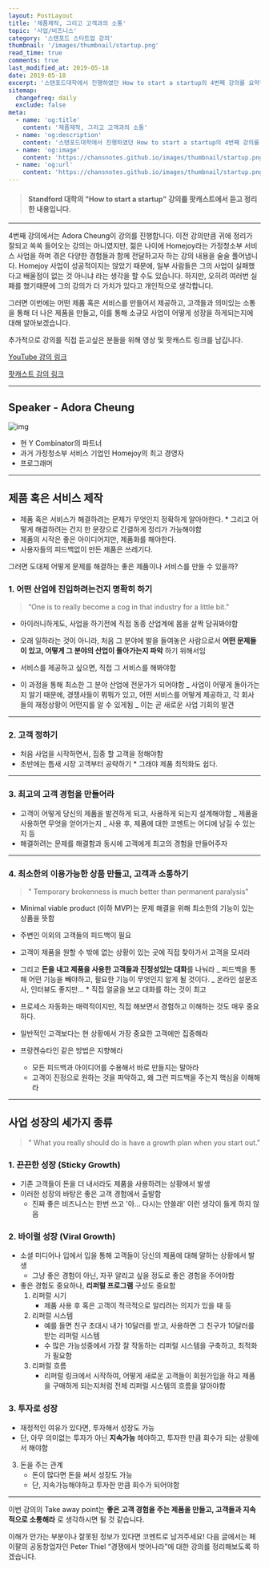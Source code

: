 ```yaml
---
layout: PostLayout
title: '제품제작, 그리고 고객과의 소통'
topic: '사업/비즈니스'
category: '스탠포드 스타트업 강의'
thumbnail: '/images/thumbnail/startup.png'
read_time: true
comments: true
last_modified_at: 2019-05-18
date: 2019-05-18
excerpt: '스탠포드대학에서 진행하였던 How to start a startup의 4번째 강의를 요약정리한 글입니다.'
sitemap:
  changefreq: daily
  exclude: false
meta:
  - name: 'og:title'
    content: '제품제작, 그리고 고객과의 소통'
  - name: 'og:description'
    content: '스탠포드대학에서 진행하였던 How to start a startup의 4번째 강의를 요약정리한 글입니다.'
  - name: 'og:image'
    content: 'https://chansnotes.github.io/images/thumbnail/startup.png'
  - name: 'og:url'
    content: 'https://chansnotes.github.io/images/thumbnail/startup.png'
---
```


> #### Standford 대학의 "How to start a startup" 강의를 팟캐스트에서 듣고 정리한 내용입니다.

---

4번째 강의에서는 Adora Cheung이 강의를 진행합니다. 이전 강의만큼 귀에 정리가 잘되고 쏙쏙 들어오는 강의는 아니였지만, 젊은 나이에 Homejoy라는 가정청소부 서비스 사업을 하며 겪은 다양한 경험들과 함께 전달하고자 하는 강의 내용을 술술 풀어냅니다.
Homejoy 사업이 성공적이지는 않았기 때문에, 일부 사람들은 그의 사업이 실패했다고 배울점이 없는 것 아니냐 라는 생각을 할 수도 있습니다.
하지만, 오히려 여러번 실패를 했기때문에 그의 강의가 더 가치가 있다고 개인적으로 생각합니다.

그러면 이번에는 어떤 제품 혹은 서비스를 만들어서 제공하고, 고객들과 의미있는 소통을 통해 더 나은 제품을 만들고, 이를 통해 소규모 사업이 어떻게 성장을 하게되는지에 대해 알아보겠습니다.

추가적으로 강의를 직접 듣고싶은 분들을 위해 영상 및 팟캐스트 링크를 남깁니다.

[YouTube 강의 링크](https://youtu.be/yP176MBG9Tk)

[팟캐스트 강의 링크](https://player.fm/series/how-to-start-a-startup/04-adora-cheung-building-product-talking-to-users-and-growing)

---

## Speaker - Adora Cheung

![img](http://media.bizj.us/view/img/2736781/cheungadora043014sab0460*800xx4256-2394-0-421.jpg)

- 현 Y Combinator의 파트너
- 과거 가정청소부 서비스 기업인 Homejoy의 최고 경영자
- 프로그래머

---

## 제품 혹은 서비스 제작

- 제품 혹은 서비스가 해결하려는 문제가 무엇인지 정확하게 알아야한다. \* 그리고 어떻게 해결하려는 건지 한 문장으로 간결하게 정리가 가능해야함
- 제품의 시작은 좋은 아이디어지만, 제품화를 해야한다.
- 사용자들의 피드백없이 만든 제품은 쓰레기다.

그러면 도대체 어떻게 문제를 해결하는 좋은 제품이나 서비스를 만들 수 있을까?

### 1. 어떤 산업에 진입하려는건지 명확히 하기

> “One is to really become a cog in that industry for a little bit.”

- 아이러니하게도, 사업을 하기전에 직접 동종 산업계에 몸을 살짝 담궈봐야함
- 오래 일하라는 것이 아니라, 처음 그 분야에 발을 들여놓은 사람으로서 **어떤 문제들이 있고, 어떻게 그 분야의 산업이 돌아가는지 파악** 하기 위해서임
- 서비스를 제공하고 싶으면, 직접 그 서비스를 해봐야함

- 이 과정을 통해 최소한 그 분야 산업에 전문가가 되어야함
  _ 사업이 어떻게 돌아가는지 알기 때문에, 경쟁사들이 뭐뭐가 있고, 어떤 서비스를 어떻게 제공하고, 각 회사들의 재정상황이 어떤지를 알 수 있게됨
  _ 이는 곧 새로운 사업 기회의 발견

---

### 2. 고객 정하기

- 처음 사업을 시작하면서, 집중 할 고객을 정해야함
- 초반에는 틈새 시장 고객부터 공략하기 \* 그래야 제품 최적화도 쉽다.

---

### 3. 최고의 고객 경험을 만들어라

- 고객이 어떻게 당신의 제품을 발견하게 되고, 사용하게 되는지 설계해야함
  _ 제품을 사용하면 무엇을 얻어가는지
  _ 사용 후, 제품에 대한 코멘트는 어디에 남길 수 있는지 등
- 해결하려는 문제를 해결함과 동시에 고객에게 최고의 경험을 만들어주자

---

### 4. 최소한의 이용가능한 상품 만들고, 고객과 소통하기

> " Temporary brokenness is much better than permanent paralysis"

- Minimal viable product (이하 MVP)는 문제 해결을 위해 최소한의 기능이 있는 상품을 뜻함
- 주변인 이외의 고객들의 피드백이 필요
- 고객이 제품을 원할 수 밖에 없는 상황이 있는 곳에 직접 찾아가서 고객을 모셔라
- 그리고 **돈을 내고 제품을 사용한 고객들과 진정성있는 대화**를 나눠라
  _ 피드백을 통해 어떤 기능을 빼야하고, 필요한 기능이 무엇인지 알게 될 것이다.
  _ 온라인 설문조사, 인터뷰도 좋지만... \* 직접 얼굴을 보고 대화를 하는 것이 최고

- 프로세스 자동화는 매력적이지만, 직접 해보면서 경험하고 이해하는 것도 매우 중요하다.
- 일반적인 고객보다는 현 상황에서 가장 중요한 고객에만 집중해라
- 프랑켄슈타인 같은 방법은 지향해라
  - 모든 피드백과 아이디어를 수용해서 바로 만들지는 말아라
  - 고객이 진정으로 원하는 것을 파악하고, 왜 그런 피드백을 주는지 핵심을 이해해라

---

## 사업 성장의 세가지 종류

> " What you really should do is have a growth plan when you start out."

### 1. 끈끈한 성장 (Sticky Growth)

- 기존 고객들이 돈을 더 내서라도 제품을 사용하려는 상황에서 발생
- 이러한 성장의 바탕은 좋은 고객 경험에서 출발함
  - 진짜 좋은 비즈니스는 한번 쓰고 '아... 다시는 안쓸래' 이런 생각이 들게 하지 않음

### 2. 바이럴 성장 (Viral Growth)

- 소셜 미디어나 입에서 입을 통해 고객들이 당신의 제품에 대해 말하는 상황에서 발생
  - 그냥 좋은 경험이 아닌, 자꾸 알리고 싶을 정도로 좋은 경험을 주어야함
- 좋은 경험도 중요하나, **리퍼럴 프로그램** 구성도 중요함
  1. 리퍼럴 시기
     - 제품 사용 후 혹은 고객이 적극적으로 알리려는 의지가 있을 때 등
  2. 리퍼럴 시스템
     - 예를 들면 친구 초대시 내가 10달러를 받고, 사용하면 그 친구가 10달러를 받는 리퍼럴 시스템
     - 수 많은 가능성중에서 가장 잘 작동하는 리퍼럴 시스템을 구축하고, 최적화가 필요함
  3. 리퍼럴 흐름
     - 리퍼럴 링크에서 시작하여, 어떻게 새로운 고객들이 회원가입을 하고 제품을 구매하게 되는지처럼 전체 리퍼럴 시스템의 흐름을 알아야함

### 3. 투자로 성장

- 재정적인 여유가 있다면, 투자해서 성장도 가능
- 단, 아무 의미없는 투자가 아닌 **지속가능** 해야하고, 투자한 만큼 회수가 되는 상황에서 해야함

3. 돈을 주는 관계
   - 돈이 많다면 돈을 써서 성장도 가능
   - 단, 지속가능해야하고 투자한 만큼 회수가 되어야함

---

이번 강의의 Take away point는 **좋은 고객 경험을 주는 제품을 만들고, 고객들과 지속적으로 소통해라** 로 생각하시면 될 것 같습니다.

이해가 안가는 부분이나 잘못된 정보가 있다면 코멘트로 남겨주세요!
다음 글에서는 페이팔의 공동창업자인 Peter Thiel “경쟁에서 벗어나라”에 대한 강의를 정리해보도록 하겠습니다.
